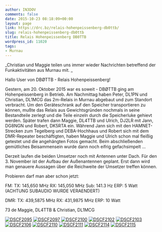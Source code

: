 ```yaml
---
author: IN3DOV
comments: false
date: 2015-10-23 08:18:09+00:00
layout: page
link: https://drc.bz/relais-hohenpeissenberg-db0ttb/
slug: relais-hohenpeissenberg-db0ttb
title: Relais Hohenpeissenberg DB0TTB
wordpress_id: 11020
tags:
- Murnau
---
```


_Christian und Maggie teilen uns immer wieder Nachrichten betreffend der Funkaktivitäten aus Murnau mit. _

Hallo User von DBØTTB - Relais Hohenpeissenberg!

Gestern, am 20. Oktober 2015 war es soweit - DBØTTB ging am Hohenpeissenberg in Betrieb. Am Nachmittag haben Peter, DL1PN und Christian, DL1MCG das 2m-Relais in Murnau abgebaut und zum Standort verbracht. Um den Geräteschrank auf den Speicher transportieren zu können, mußte das Relais aus Gewichtsgründen nochmals in seine Bestandteile zerlegt und die Teile einzeln durch die Speicherluke gehievt werden. Später trafen dann Maggie, DL4TTB und Ulrich, DJ2LR mit Jann, DG8NGN und Robert, DK5RTA ein. Während Jann sich mit den HAMNET-Strecken zum Tegelberg und DEBA-Hochhaus und Robert sich mit dem DMR-Repeater beschäftigten, haben Maggie und Ulrich schon mal fleißig getestet und die angehängten Fotos gemacht. Beim abschließenden gemütliches Beisammensein wurde dann noch eifrig gefachsimpelt ...

Derzeit laufen die beiden Umsetzer noch mit Antennen unter Dach. Für den 3. November ist der Aufbau der Außenantennen geplant. Erst dann wird man genauere Aussagen über die Reichweite der Umsetzer treffen können.

Probieren darf man aber schon jetzt:

FM: TX: 145,650 MHz RX: 145,050 MHz Sub: 141.3 Hz ERP: 5 Watt (ACHTUNG SUBAUDIO WURDE VERAENDERT)

DMR: TX: 439,5875 MHz RX: 431,9875 MHz ERP: 10 Watt

73 de Maggie, DL4TTB & Christian, DL1MCG

[![DSCF2095](https://drc.bz/wp-content/uploads/2015/10/DSCF2095-1024x768.jpg)](https://drc.bz/wp-content/uploads/2015/10/DSCF2095.jpg) [![DSCF2097](https://drc.bz/wp-content/uploads/2015/10/DSCF2097-768x1024.jpg)](https://drc.bz/wp-content/uploads/2015/10/DSCF2097.jpg) [![DSCF2100](https://drc.bz/wp-content/uploads/2015/10/DSCF2100-768x1024.jpg)](https://drc.bz/wp-content/uploads/2015/10/DSCF2100.jpg) [![DSCF2102](https://drc.bz/wp-content/uploads/2015/10/DSCF2102-819x1024.jpg)](https://drc.bz/wp-content/uploads/2015/10/DSCF2102.jpg) [![DSCF2103](https://drc.bz/wp-content/uploads/2015/10/DSCF2103-696x1024.jpg)](https://drc.bz/wp-content/uploads/2015/10/DSCF2103.jpg) [![DSCF2106](https://drc.bz/wp-content/uploads/2015/10/DSCF2106-768x1024.jpg)](https://drc.bz/wp-content/uploads/2015/10/DSCF2106.jpg) [![DSCF2110](https://drc.bz/wp-content/uploads/2015/10/DSCF2110-1016x1024.jpg)](https://drc.bz/wp-content/uploads/2015/10/DSCF2110.jpg) [![DSCF2111](https://drc.bz/wp-content/uploads/2015/10/DSCF2111-1024x768.jpg)](https://drc.bz/wp-content/uploads/2015/10/DSCF2111.jpg) [![DSCF2114](https://drc.bz/wp-content/uploads/2015/10/DSCF2114-1024x768.jpg)](https://drc.bz/wp-content/uploads/2015/10/DSCF2114.jpg) [![DSCF2115](https://drc.bz/wp-content/uploads/2015/10/DSCF2115-1024x768.jpg)](https://drc.bz/wp-content/uploads/2015/10/DSCF2115.jpg)
